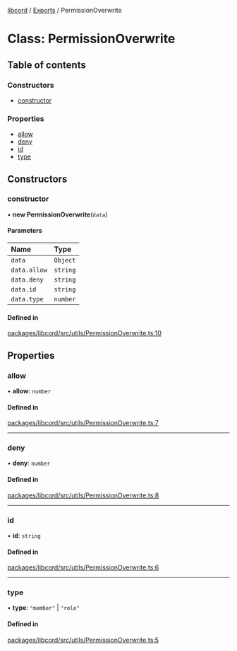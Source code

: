 [libcord](../README.md) / [Exports](../modules.md) / PermissionOverwrite

# Class: PermissionOverwrite

## Table of contents

### Constructors

- [constructor](PermissionOverwrite.md#constructor)

### Properties

- [allow](PermissionOverwrite.md#allow)
- [deny](PermissionOverwrite.md#deny)
- [id](PermissionOverwrite.md#id)
- [type](PermissionOverwrite.md#type)

## Constructors

### constructor

• **new PermissionOverwrite**(`data`)

#### Parameters

| Name | Type |
| :------ | :------ |
| `data` | `Object` |
| `data.allow` | `string` |
| `data.deny` | `string` |
| `data.id` | `string` |
| `data.type` | `number` |

#### Defined in

[packages/libcord/src/utils/PermissionOverwrite.ts:10](https://github.com/Libcord/libcord/blob/d0e0b8c/packages/libcord/src/utils/PermissionOverwrite.ts#L10)

## Properties

### allow

• **allow**: `number`

#### Defined in

[packages/libcord/src/utils/PermissionOverwrite.ts:7](https://github.com/Libcord/libcord/blob/d0e0b8c/packages/libcord/src/utils/PermissionOverwrite.ts#L7)

___

### deny

• **deny**: `number`

#### Defined in

[packages/libcord/src/utils/PermissionOverwrite.ts:8](https://github.com/Libcord/libcord/blob/d0e0b8c/packages/libcord/src/utils/PermissionOverwrite.ts#L8)

___

### id

• **id**: `string`

#### Defined in

[packages/libcord/src/utils/PermissionOverwrite.ts:6](https://github.com/Libcord/libcord/blob/d0e0b8c/packages/libcord/src/utils/PermissionOverwrite.ts#L6)

___

### type

• **type**: ``"member"`` \| ``"role"``

#### Defined in

[packages/libcord/src/utils/PermissionOverwrite.ts:5](https://github.com/Libcord/libcord/blob/d0e0b8c/packages/libcord/src/utils/PermissionOverwrite.ts#L5)
